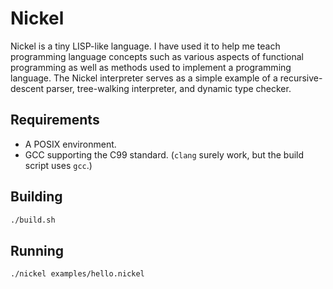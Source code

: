 # Nickel

Nickel is a tiny LISP-like language. I have used it to help me teach
programming language concepts such as various aspects of functional
programming as well as methods used to implement a programming language.
The Nickel interpreter serves as a simple example of a recursive-descent
parser, tree-walking interpreter, and dynamic type checker.

## Requirements
- A POSIX environment.
- GCC supporting the C99 standard. (`clang` surely work, but the build script uses `gcc`.)

## Building
```bash
./build.sh
```

## Running
```bash
./nickel examples/hello.nickel
```
